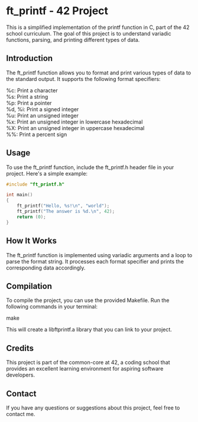 # ft_printf - 42 Project
This is a simplified implementation of the printf function in C, part of the 42 school curriculum. The goal of this project is to understand variadic functions, parsing, and printing different types of data.

<h2>Introduction</h2>
The ft_printf function allows you to format and print various types of data to the standard output. It supports the following format specifiers:

  
%c: Print a character  
%s: Print a string  
%p: Print a pointer  
%d, %i: Print a signed integer  
%u: Print an unsigned integer  
%x: Print an unsigned integer in lowercase hexadecimal  
%X: Print an unsigned integer in uppercase hexadecimal  
%%: Print a percent sign  

<h2>Usage</h2>
To use the ft_printf function, include the ft_printf.h header file in your project. Here's a simple example:

```c
#include "ft_printf.h"  

int main()  
{  
    ft_printf("Hello, %s!\n", "world");  
    ft_printf("The answer is %d.\n", 42);  
    return (0);  
}  
```
<h2>How It Works</h2>
The ft_printf function is implemented using variadic arguments and a loop to parse the format string. It processes each format specifier and prints the corresponding data accordingly.

<h2>Compilation</h2>
To compile the project, you can use the provided Makefile. Run the following commands in your terminal:

make

This will create a libftprintf.a library that you can link to your project.

<h2>Credits</h2>
This project is part of the common-core at 42, a coding school that provides an excellent learning environment for aspiring software developers.

<h2>Contact</h2>
If you have any questions or suggestions about this project, feel free to contact me.
